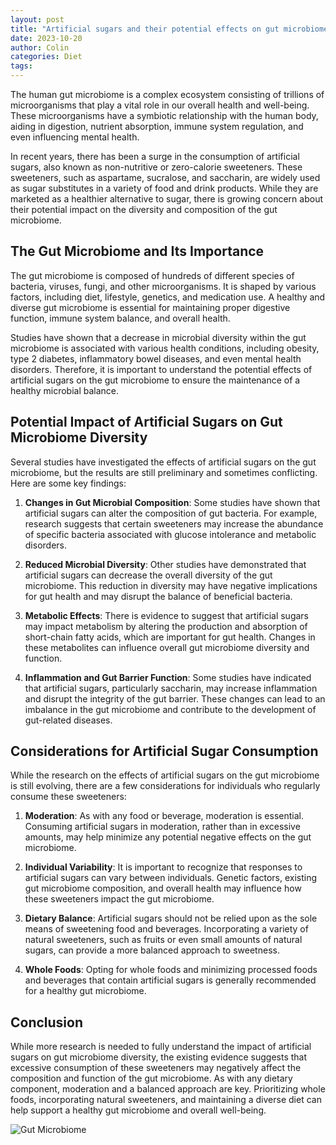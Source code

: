 ```yaml
---
layout: post
title: "Artificial sugars and their potential effects on gut microbiome diversity"
date: 2023-10-20
author: Colin
categories: Diet
tags: 
---
```


The human gut microbiome is a complex ecosystem consisting of trillions of microorganisms that play a vital role in our overall health and well-being. These microorganisms have a symbiotic relationship with the human body, aiding in digestion, nutrient absorption, immune system regulation, and even influencing mental health.

In recent years, there has been a surge in the consumption of artificial sugars, also known as non-nutritive or zero-calorie sweeteners. These sweeteners, such as aspartame, sucralose, and saccharin, are widely used as sugar substitutes in a variety of food and drink products. While they are marketed as a healthier alternative to sugar, there is growing concern about their potential impact on the diversity and composition of the gut microbiome.

## The Gut Microbiome and Its Importance

The gut microbiome is composed of hundreds of different species of bacteria, viruses, fungi, and other microorganisms. It is shaped by various factors, including diet, lifestyle, genetics, and medication use. A healthy and diverse gut microbiome is essential for maintaining proper digestive function, immune system balance, and overall health.

Studies have shown that a decrease in microbial diversity within the gut microbiome is associated with various health conditions, including obesity, type 2 diabetes, inflammatory bowel diseases, and even mental health disorders. Therefore, it is important to understand the potential effects of artificial sugars on the gut microbiome to ensure the maintenance of a healthy microbial balance.

## Potential Impact of Artificial Sugars on Gut Microbiome Diversity

Several studies have investigated the effects of artificial sugars on the gut microbiome, but the results are still preliminary and sometimes conflicting. Here are some key findings:

1. **Changes in Gut Microbial Composition**: Some studies have shown that artificial sugars can alter the composition of gut bacteria. For example, research suggests that certain sweeteners may increase the abundance of specific bacteria associated with glucose intolerance and metabolic disorders.

2. **Reduced Microbial Diversity**: Other studies have demonstrated that artificial sugars can decrease the overall diversity of the gut microbiome. This reduction in diversity may have negative implications for gut health and may disrupt the balance of beneficial bacteria.

3. **Metabolic Effects**: There is evidence to suggest that artificial sugars may impact metabolism by altering the production and absorption of short-chain fatty acids, which are important for gut health. Changes in these metabolites can influence overall gut microbiome diversity and function.

4. **Inflammation and Gut Barrier Function**: Some studies have indicated that artificial sugars, particularly saccharin, may increase inflammation and disrupt the integrity of the gut barrier. These changes can lead to an imbalance in the gut microbiome and contribute to the development of gut-related diseases.

## Considerations for Artificial Sugar Consumption

While the research on the effects of artificial sugars on the gut microbiome is still evolving, there are a few considerations for individuals who regularly consume these sweeteners:

1. **Moderation**: As with any food or beverage, moderation is essential. Consuming artificial sugars in moderation, rather than in excessive amounts, may help minimize any potential negative effects on the gut microbiome.

2. **Individual Variability**: It is important to recognize that responses to artificial sugars can vary between individuals. Genetic factors, existing gut microbiome composition, and overall health may influence how these sweeteners impact the gut microbiome.

3. **Dietary Balance**: Artificial sugars should not be relied upon as the sole means of sweetening food and beverages. Incorporating a variety of natural sweeteners, such as fruits or even small amounts of natural sugars, can provide a more balanced approach to sweetness.

4. **Whole Foods**: Opting for whole foods and minimizing processed foods and beverages that contain artificial sugars is generally recommended for a healthy gut microbiome.

## Conclusion

While more research is needed to fully understand the impact of artificial sugars on gut microbiome diversity, the existing evidence suggests that excessive consumption of these sweeteners may negatively affect the composition and function of the gut microbiome. As with any dietary component, moderation and a balanced approach are key. Prioritizing whole foods, incorporating natural sweeteners, and maintaining a diverse diet can help support a healthy gut microbiome and overall well-being.

![Gut Microbiome](https://source.unsplash.com/1600x900/?microbiome)